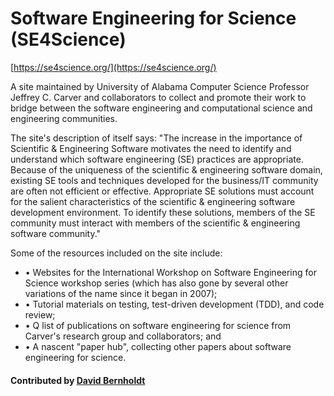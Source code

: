 # Software Engineering for Science (SE4Science)

[https://se4science.org/](https://se4science.org/)

A site maintained by University of Alabama Computer Science Professor Jeffrey C. Carver and collaborators to collect and promote their work to bridge between the software engineering and computational science and engineering communities.

The site's description of itself says: "The increase in the importance of Scientific & Engineering Software motivates the need to identify and understand which software engineering (SE) practices are appropriate. Because of the uniqueness of the scientific & engineering software domain, existing SE tools and techniques developed for the business/IT community are often not efficient or effective. Appropriate SE solutions must account for the salient characteristics of the scientific & engineering software development environment. To identify these solutions, members of the SE community must interact with members of the scientific & engineering software community."

Some of the resources included on the site include:
- &bull; Websites for the International Workshop on Software Engineering for Science workshop series (which has also gone by several other variations of the name since it began in 2007);
- &bull; Tutorial materials on testing, test-driven development (TDD), and code review;
- &bull; Q list of publications on software engineering for science from Carver's research group and collaborators; and
- &bull; A nascent "paper hub", collecting other papers about software engineering for science.

#### Contributed by [David Bernholdt](http://github.com/bernhold)

<!---
Publish: yes
Publication date: 2018-10-28
Categories: development, reliability, collaboration, skills
Topics: software engineering, testing, publishing, online learning
Tags: workshop-series
Level: 2
Prerequisites: defaults
Aggregate: none
--->
